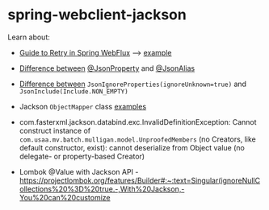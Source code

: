 # spring-webclient-jackson

Learn about:
- [Guide to Retry in Spring WebFlux](https://www.baeldung.com/spring-webflux-retry) --> [example](https://github.com/adeebsiddiqui/spring-webclient-jackson/wiki)

- [Difference between](https://www.concretepage.com/jackson-api/jackson-jsonproperty-and-jsonalias-example) [@JsonProperty](https://javadoc.io/doc/com.fasterxml.jackson.core/jackson-annotations/latest/com/fasterxml/jackson/annotation/JsonProperty.html) and [@JsonAlias](https://www.javadoc.io/doc/com.fasterxml.jackson.core/jackson-annotations/latest/com/fasterxml/jackson/annotation/JsonAlias.html)

- [Difference between](https://stackoverflow.com/questions/39005703/jackson-annotations-difference-between-jsonignorepropertiesignoreunknown-true) `JsonIgnoreProperties(ignoreUnknown=true)` and `JsonInclude(Include.NON_EMPTY)`

- Jackson `ObjectMapper` class [examples](https://www.baeldung.com/jackson-object-mapper-tutorial)

- com.fasterxml.jackson.databind.exc.InvalidDefinitionException: Cannot construct instance of `com.usaa.mv.batch.mulligan.model.UnproofedMembers` (no Creators, like default constructor, exist):
cannot deserialize from Object value (no delegate- or property-based Creator)

- Lombok @Value with Jackson API - https://projectlombok.org/features/Builder#:~:text=Singular(ignoreNullCollections%20%3D%20true.-,With%20Jackson,-You%20can%20customize
